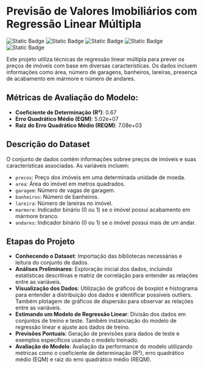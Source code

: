 # Previsão de Valores Imobiliários com Regressão Linear Múltipla

![Static Badge](https://img.shields.io/badge/python-%233776AB?style=for-the-badge&logo=python&logoColor=white)
![Static Badge](https://img.shields.io/badge/scikit--learn-%23F7931E?style=for-the-badge&logo=scikitlearn&logoColor=white)
![Static Badge](https://img.shields.io/badge/pandas-%23150458?style=for-the-badge&logo=pandas&logoColor=white)
![Static Badge](https://img.shields.io/badge/matplotlib-%23135F9B?style=for-the-badge)
![Static Badge](https://img.shields.io/badge/seaborn-%23444876?style=for-the-badge)

Este projeto utiliza técnicas de regressão linear múltipla para prever os preços de imóveis com base em diversas características. Os dados incluem informações como área, número de garagens, banheiros, lareiras, presença de acabamento em mármore e número de andares.

## Métricas de Avaliação do Modelo:

* **Coeficiente de Determinação (R²)**: 0.67
* **Erro Quadrático Médio (EQM)**: 5.02e+07
* **Raiz do Erro Quadrático Médio (REQM)**: 7.08e+03

## Descrição do Dataset
O conjunto de dados contém informações sobree preços de imóveis e suas características associadas. As variáveis incluem:

* `precos`: Preço dos imóveis em uma determinada unidade de moeda.
* `area`: Área do imóvel em metros quadrados.
* `garagem`: Número de vagas de garagem.
* `banheiros`: Número de banheiros.
* `lareira`: Número de lareiras no imóvel.
* `marmore`: Indicador binário (0 ou 1) se o imóvel possui acabamento em mármore branco.
* `andares`: Indicador binário (0 ou 1) se o imóvel possui mais de um andar.

## Etapas do Projeto
* **Conhecendo o Dataset**: Importação das bibliotecas necessárias e leitura do conjunto de dados.
* **Análises Preliminares**: Exploração inicial dos dados, incluindo estatísticas descritivas e matriz de correlação para entender as relações entre as variáveis.
* **Visualização dos Dados**: Utilização de gráficos de boxplot e histograma para entender a distribuição dos dados e identificar possíveis outliers. Também plotagem de gráficos de dispersão para observar as relações entre as variáveis.
* **Estimando um Modelo de Regressão Linear**: Divisão dos dados em conjuntos de treino e teste. Também instanciação do modelo de regressão linear e ajuste aos dados de treino.
* **Previsões Pontuais**: Geração de previsões para dados de teste e exemplos específicos usando o modelo treinado.
* **Avaliação do Modelo**: Avaliação da performance do modelo utilizando métricas como o coeficiente de determinação (R²), erro quadrático médio (EQM) e raiz do erro quadrático médio (REQM).

